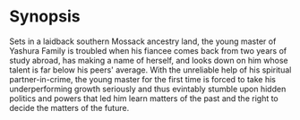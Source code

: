 # Synopsis

Sets in a laidback southern Mossack ancestry land, the young master of Yashura Family is troubled when his fiancee comes back from two years of study abroad, has making a name of herself, and looks down on him whose talent is far below his peers' average. With the unreliable help of his spiritual partner-in-crime, the young master for the first time is forced to take his underperforming growth seriously and thus evintably stumble upon hidden politics and powers that led him learn matters of the past and the right to decide the matters of the future.
